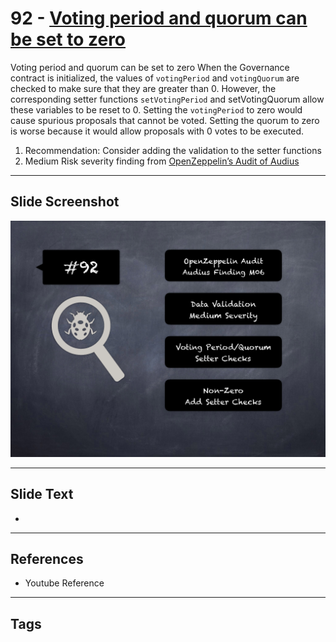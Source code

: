 
# 92 - [Voting period and quorum can be set to zero](./Voting%20period%20and%20quorum%20can%20be%20set%20to%20zero.md)

Voting period and quorum can be set to zero When the Governance contract is initialized, the values of `votingPeriod` and `votingQuorum` are checked to make sure that they are greater than 0. However, the corresponding setter functions `setVotingPeriod` and setVotingQuorum allow these variables to be reset to 0. Setting the `votingPeriod` to zero would cause spurious proposals that cannot be voted. Setting the quorum to zero is worse because it would allow proposals with 0 votes to be executed.


1. Recommendation: Consider adding the validation to the setter functions
2. Medium Risk severity finding from [OpenZeppelin’s Audit of Audius](https://blog.openzeppelin.com/audius-contracts-audit/#medium)


___
## Slide Screenshot
![092.png](../../images/7.%20Audit%20Findings%20101/092.png)
___
## Slide Text
- 
___
## References
- Youtube Reference
___
## Tags
